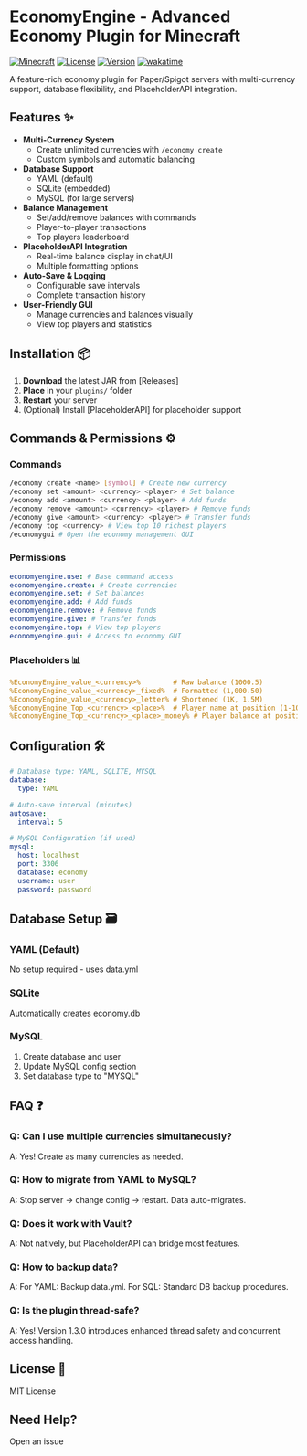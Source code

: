 # EconomyEngine - Advanced Economy Plugin for Minecraft

[![Minecraft](https://img.shields.io/badge/Minecraft-1.16--1.19-green.svg)](https://www.minecraft.net)
[![License](https://img.shields.io/badge/License-MIT-blue.svg)](https://opensource.org/licenses/MIT)
[![Version](https://img.shields.io/badge/Version-1.3.0-orange.svg)](https://github.com/wryuin/EconomyEngine/releases)
[![wakatime](https://wakatime.com/badge/user/1b3b3898-ae4b-459a-ba4b-378476547f43/project/1465faaa-1eb1-4f57-97bb-a0a3350dcbc2.svg)](https://wakatime.com/badge/user/1b3b3898-ae4b-459a-ba4b-378476547f43/project/1465faaa-1eb1-4f57-97bb-a0a3350dcbc2)

A feature-rich economy plugin for Paper/Spigot servers with multi-currency support, database flexibility, and PlaceholderAPI integration.


## Features ✨

- **Multi-Currency System**
  - Create unlimited currencies with `/economy create`
  - Custom symbols and automatic balancing
- **Database Support**
  - YAML (default)
  - SQLite (embedded)
  - MySQL (for large servers)
- **Balance Management**
  - Set/add/remove balances with commands
  - Player-to-player transactions
  - Top players leaderboard
- **PlaceholderAPI Integration**
  - Real-time balance display in chat/UI
  - Multiple formatting options
- **Auto-Save & Logging**
  - Configurable save intervals
  - Complete transaction history
- **User-Friendly GUI**
  - Manage currencies and balances visually
  - View top players and statistics

## Installation 📦

1. **Download** the latest JAR from [Releases]
2. **Place** in your `plugins/` folder
3. **Restart** your server
4. (Optional) Install [PlaceholderAPI] for placeholder support

## Commands & Permissions ⚙️

### Commands
```bash
/economy create <name> [symbol] # Create new currency
/economy set <amount> <currency> <player> # Set balance
/economy add <amount> <currency> <player> # Add funds
/economy remove <amount> <currency> <player> # Remove funds
/economy give <amount> <currency> <player> # Transfer funds
/economy top <currency> # View top 10 richest players
/economygui # Open the economy management GUI
```

### Permissions
```yaml
economyengine.use: # Base command access
economyengine.create: # Create currencies
economyengine.set: # Set balances
economyengine.add: # Add funds
economyengine.remove: # Remove funds
economyengine.give: # Transfer funds
economyengine.top: # View top players
economyengine.gui: # Access to economy GUI
```

### Placeholders 📊
```yaml
%EconomyEngine_value_<currency>%        # Raw balance (1000.5)
%EconomyEngine_value_<currency>_fixed%  # Formatted (1,000.50)
%EconomyEngine_value_<currency>_letter% # Shortened (1K, 1.5M)
%EconomyEngine_Top_<currency>_<place>%  # Player name at position (1-10)
%EconomyEngine_Top_<currency>_<place>_money% # Player balance at position (1-10)
```

## Configuration 🛠️
```yaml
# Database type: YAML, SQLITE, MYSQL
database:
  type: YAML

# Auto-save interval (minutes)
autosave:
  interval: 5

# MySQL Configuration (if used)
mysql:
  host: localhost
  port: 3306
  database: economy
  username: user
  password: password
```

## Database Setup 🗃️

### YAML (Default)
No setup required - uses data.yml

### SQLite
Automatically creates economy.db

### MySQL
1. Create database and user
2. Update MySQL config section
3. Set database type to "MYSQL"

## FAQ ❓

### Q: Can I use multiple currencies simultaneously?
A: Yes! Create as many currencies as needed.

### Q: How to migrate from YAML to MySQL?
A: Stop server → change config → restart. Data auto-migrates.

### Q: Does it work with Vault?
A: Not natively, but PlaceholderAPI can bridge most features.

### Q: How to backup data?
A: For YAML: Backup data.yml. For SQL: Standard DB backup procedures.

### Q: Is the plugin thread-safe?
A: Yes! Version 1.3.0 introduces enhanced thread safety and concurrent access handling.

## License 📄
MIT License

## Need Help?
Open an issue
